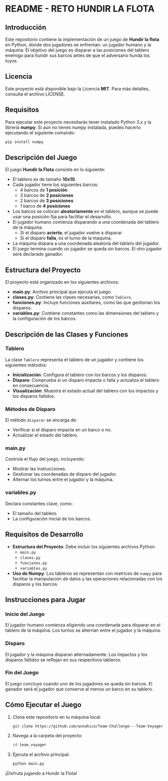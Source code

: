 # README - RETO HUNDIR LA FLOTA

## Introducción

Este repositorio contiene la implementación de un juego de **Hundir la flota** en Python, donde dos jugadores se enfrentan: un jugador humano y la máquina. El objetivo del juego es disparar a las posiciones del tablero enemigo para hundir sus barcos antes de que el adversario hunda los tuyos.

## Licencia

Este proyecto está disponible bajo la Licencia **MIT**. Para más detalles, consulta el archivo LICENSE.

## Requisitos

Para ejecutar este proyecto necesitarás tener instalado Python 3.x y la librería **numpy**. Si aún no tienes numpy instalada, puedes hacerlo ejecutando el siguiente comando:

```bash
pip install numpy
```

## Descripción del Juego

El juego **Hundir la Flota** consiste en lo siguiente:

- El tablero es de tamaño **10x10**.
- Cada jugador tiene los siguientes barcos:
  - 4 barcos de **1 posición**
  - 3 barcos de **2 posiciones**
  - 2 barcos de **3 posiciones**
  - 1 barco de **4 posiciones**
- Los barcos se colocan **aleatoriamente** en el tablero, aunque se puede usar una posición fija para facilitar el desarrollo.
- El jugador humano comienza disparando a una coordenada del tablero de la máquina.
  - Si el disparo **acierta**, el jugador vuelve a disparar.
  - Si el disparo **falla**, es el turno de la máquina.
- La máquina dispara a una coordenada aleatoria del tablero del jugador.
- El juego termina cuando un jugador se queda sin barcos. El otro jugador será declarado ganador.

## Estructura del Proyecto

El proyecto está organizado en los siguientes archivos:

- **main.py**: Archivo principal que ejecuta el juego.
- **clases.py**: Contiene las clases necesarias, como `Tablero`.
- **funciones.py**: Incluye funciones auxiliares, como las que gestionan los disparos.
- **variables.py**: Contiene constantes como las dimensiones del tablero y la configuración de los barcos.

## Descripción de las Clases y Funciones

### Tablero

La clase `Tablero` representa el tablero de un jugador y contiene los siguientes métodos:

- **Inicialización**: Configura el tablero con los barcos y los disparos.
- **Disparo**: Comprueba si un disparo impacta o falla y actualiza el tablero en consecuencia.
- **Visualización**: Muestra el estado actual del tablero con los impactos y los disparos fallidos.

### Métodos de Disparo

El método `disparar` se encarga de:

- Verificar si el disparo impacta en un barco o no.
- Actualizar el estado del tablero.

### main.py

Controla el flujo del juego, incluyendo:

- Mostrar las instrucciones.
- Gestionar las coordenadas de disparo del jugador.
- Alternar los turnos entre el jugador y la máquina.

### variables.py

Declara constantes clave, como:

- El tamaño del tablero.
- La configuración inicial de los barcos.

## Requisitos de Desarrollo

- **Estructura del Proyecto**: Debe incluir los siguientes archivos Python:
  - `main.py`
  - `clases.py`
  - `funciones.py`
  - `variables.py`
- **Uso de Numpy**: Los tableros se representan con matrices de `numpy` para facilitar la manipulación de datos y las operaciones relacionadas con los disparos y los barcos.

## Instrucciones para Jugar

### Inicio del Juego

El jugador humano comienza eligiendo una coordenada para disparar en el tablero de la máquina. Los turnos se alternan entre el jugador y la máquina.

### Disparo

El jugador y la máquina disparan alternadamente. Los impactos y los disparos fallidos se reflejan en sus respectivos tableros.

### Fin del Juego

El juego concluye cuando uno de los jugadores se queda sin barcos. El ganador será el jugador que conserve al menos un barco en su tablero.

## Cómo Ejecutar el Juego

1. Clona este repositorio en tu máquina local:

   ```bash
   git clone https://github.com/annahico/Team-Challenge---Team-Voyager
   ```

2. Navega a la carpeta del proyecto:

   ```bash
   cd team_voyager
   ```

3. Ejecuta el archivo principal:

   ```bash
   python main.py
   ```

¡Disfruta jugando a Hundir la Flota!
